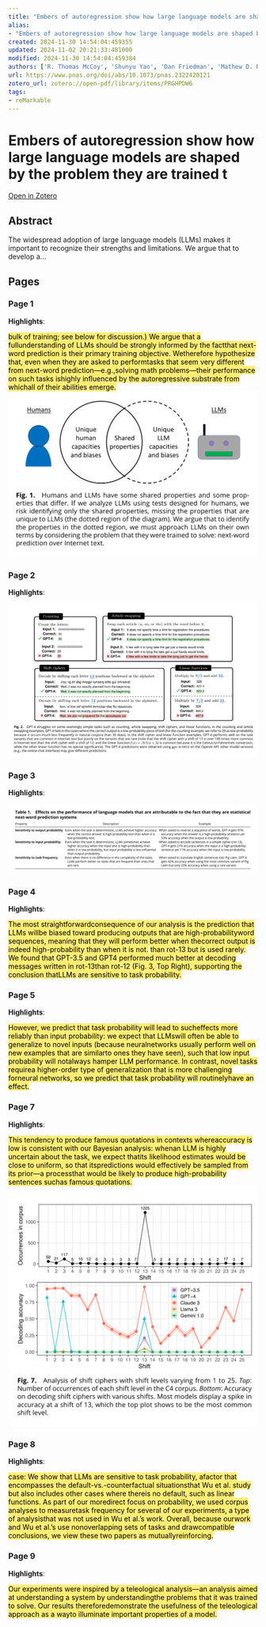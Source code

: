 ```yaml
---
title: "Embers of autoregression show how large language models are shaped by the problem they are trained t"
alias:
- "Embers of autoregression show how large language models are shaped by the problem they are trained t"
created: 2024-11-30 14:54:04:459355
updated: 2024-11-02 20:21:33:481000
modified: 2024-11-30 14:54:04:459384
authors: ['R. Thomas McCoy', 'Shunyu Yao', 'Dan Friedman', 'Mathew D. Hardy', 'Thomas L. Griffiths']
url: https://www.pnas.org/doi/abs/10.1073/pnas.2322420121
zotero_url: zotero://open-pdf/library/items/PRGHPDW6
tags:
- reMarkable
---
```


# Embers of autoregression show how large language models are shaped by the problem they are trained t
[Open in Zotero](zotero://open-pdf/library/items/PRGHPDW6)
## Abstract

The widespread adoption of large language models (LLMs) makes it important to recognize
their strengths and limitations. We argue that to develop a...
## Pages
### Page 1
**Highlights**:

<mark style="background-color: rgba(255, 237, 117, 255)">bulk of training; see below for discussion.) We argue that a fullunderstanding of LLMs should be strongly informed by the factthat next-word prediction is their primary training objective. Wetherefore hypothesize that, even when they are asked to performtasks that seem very different from next-word prediction—e.g.,solving math problems—their performance on such tasks ishighly influenced by the autoregressive substrate from whichall of their abilities emerge.</mark>
![Image (page 1)](statics/aa3e6dd23eaf/tmpteo3kbx9.png)
### Page 2
**Highlights**:

![Image (page 2)](statics/aa3e6dd23eaf/tmphjy6f0_b.png)
### Page 3
**Highlights**:

![Image (page 3)](statics/aa3e6dd23eaf/tmp0gb63kyg.png)
### Page 4
**Highlights**:

<mark style="background-color: rgba(255, 237, 117, 255)">The most straightforwardconsequence of our analysis is the prediction that LLMs willbe biased toward producing outputs that are high-probabilityword sequences, meaning that they will perform better when thecorrect output is indeed high-probability than when it is not.</mark>
<mark style="background-color: rgba(255, 237, 117, 255)">than rot-13 but is used rarely. We found that GPT-3.5 and GPT4 performed much better at decoding messages written in rot-13than rot-12 (Fig. 3, Top Right), supporting the conclusion thatLLMs are sensitive to task probability.</mark>
### Page 5
**Highlights**:

<mark style="background-color: rgba(255, 237, 117, 255)">However, we predict that task probability will lead to sucheffects more reliably than input probability: we expect that LLMswill often be able to generalize to novel inputs (because neuralnetworks usually perform well on new examples that are similarto ones they have seen), such that low input probability will notalways hamper LLM performance. In contrast, novel tasks requirea higher-order type of generalization that is more challenging forneural networks, so we predict that task probability will routinelyhave an effect.</mark>
### Page 7
**Highlights**:

<mark style="background-color: rgba(255, 237, 117, 255)">This tendency to produce famous quotations in contexts whereaccuracy is low is consistent with our Bayesian analysis: whenan LLM is highly uncertain about the task, we expect thatits likelihood estimates would be close to uniform, so that itspredictions would effectively be sampled from its prior—a processthat would be likely to produce high-probability sentences suchas famous quotations.</mark>
![Image (page 7)](statics/aa3e6dd23eaf/tmpha3l2bb5.png)
### Page 8
**Highlights**:

<mark style="background-color: rgba(255, 237, 117, 255)">case: We show that LLMs are sensitive to task probability, afactor that encompasses the default-vs.-counterfactual situationsthat Wu et al. study but also includes other cases where thereis no default, such as linear functions. As part of our moredirect focus on probability, we used corpus analyses to measuretask frequency for several of our experiments, a type of analysisthat was not used in Wu et al.’s work. Overall, because ourwork and Wu et al.’s use nonoverlapping sets of tasks and drawcompatible conclusions, we view these two papers as mutuallyreinforcing.</mark>
### Page 9
**Highlights**:

<mark style="background-color: rgba(255, 237, 117, 255)">Our experiments were inspired by a teleological analysis—an analysis aimed at understanding a system by understandingthe problems that it was trained to solve. Our results thereforedemonstrate the usefulness of the teleological approach as a wayto illuminate important properties of a model.</mark>